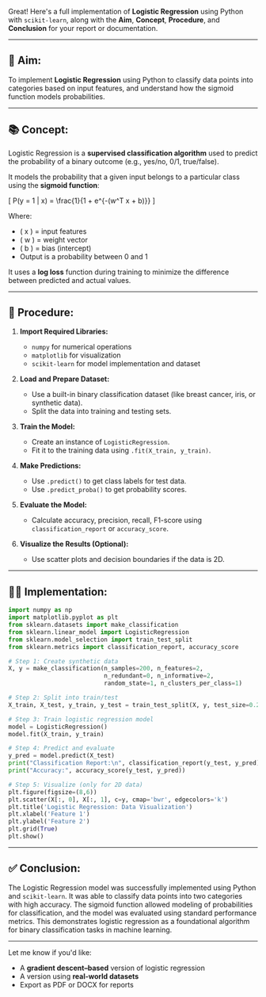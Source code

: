 Great! Here's a full implementation of **Logistic Regression** using Python with `scikit-learn`, along with the **Aim**, **Concept**, **Procedure**, and **Conclusion** for your report or documentation.

---

## 🧪 Aim:

To implement **Logistic Regression** using Python to classify data points into categories based on input features, and understand how the sigmoid function models probabilities.

---

## 📚 Concept:

Logistic Regression is a **supervised classification algorithm** used to predict the probability of a binary outcome (e.g., yes/no, 0/1, true/false).

It models the probability that a given input belongs to a particular class using the **sigmoid function**:

\[
P(y = 1 | x) = \frac{1}{1 + e^{-(w^T x + b)}}
\]

Where:

- \( x \) = input features
- \( w \) = weight vector
- \( b \) = bias (intercept)
- Output is a probability between 0 and 1

It uses a **log loss** function during training to minimize the difference between predicted and actual values.

---

## 🔬 Procedure:

1. **Import Required Libraries:**

   - `numpy` for numerical operations
   - `matplotlib` for visualization
   - `scikit-learn` for model implementation and dataset

2. **Load and Prepare Dataset:**

   - Use a built-in binary classification dataset (like breast cancer, iris, or synthetic data).
   - Split the data into training and testing sets.

3. **Train the Model:**

   - Create an instance of `LogisticRegression`.
   - Fit it to the training data using `.fit(X_train, y_train)`.

4. **Make Predictions:**

   - Use `.predict()` to get class labels for test data.
   - Use `.predict_proba()` to get probability scores.

5. **Evaluate the Model:**

   - Calculate accuracy, precision, recall, F1-score using `classification_report` or `accuracy_score`.

6. **Visualize the Results (Optional):**
   - Use scatter plots and decision boundaries if the data is 2D.

---

## 🧑‍💻 Implementation:

```python
import numpy as np
import matplotlib.pyplot as plt
from sklearn.datasets import make_classification
from sklearn.linear_model import LogisticRegression
from sklearn.model_selection import train_test_split
from sklearn.metrics import classification_report, accuracy_score

# Step 1: Create synthetic data
X, y = make_classification(n_samples=200, n_features=2,
                           n_redundant=0, n_informative=2,
                           random_state=1, n_clusters_per_class=1)

# Step 2: Split into train/test
X_train, X_test, y_train, y_test = train_test_split(X, y, test_size=0.2, random_state=42)

# Step 3: Train logistic regression model
model = LogisticRegression()
model.fit(X_train, y_train)

# Step 4: Predict and evaluate
y_pred = model.predict(X_test)
print("Classification Report:\n", classification_report(y_test, y_pred))
print("Accuracy:", accuracy_score(y_test, y_pred))

# Step 5: Visualize (only for 2D data)
plt.figure(figsize=(8,6))
plt.scatter(X[:, 0], X[:, 1], c=y, cmap='bwr', edgecolors='k')
plt.title('Logistic Regression: Data Visualization')
plt.xlabel('Feature 1')
plt.ylabel('Feature 2')
plt.grid(True)
plt.show()
```

---

## ✅ Conclusion:

The Logistic Regression model was successfully implemented using Python and `scikit-learn`. It was able to classify data points into two categories with high accuracy. The sigmoid function allowed modeling of probabilities for classification, and the model was evaluated using standard performance metrics. This demonstrates logistic regression as a foundational algorithm for binary classification tasks in machine learning.

---

Let me know if you'd like:

- A **gradient descent–based** version of logistic regression
- A version using **real-world datasets**
- Export as PDF or DOCX for reports
